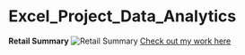 # Excel_Project_Data_Analytics
**Retail Summary**
![Retail Summary](https://github.com/user-attachments/assets/4a3f914d-ccf3-404f-9bf4-9e81f26a6251)
[Check out my work here](Excel_Project_Data_Analytics )
